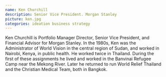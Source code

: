 ```yaml
---
name: Ken Churchill
description: Senior Vice President. Morgan Stanley
picture: ken.jpg
categories: ideation business strategy
---
```


<p>
Ken Churchill is Portfolio Manager Director, Senior Vice President, and Financial Advisor for Morgan Stanley. In the 1980s, Ken was the Administrator of World Vision in the central region of Sudan, and worked in Nairobi, Kenya, in public health. He worked twice in Thailand. During the first of these assignments he lived and worked in the Banvinai Refugee Camp near the Mekong River. Later he returned to run World Relief Thailand and the Christian Medical Team, both in Bangkok.
</p>

